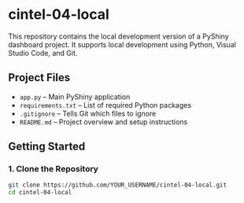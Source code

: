 # cintel-04-local

This repository contains the local development version of a PyShiny dashboard project. It supports local development using Python, Visual Studio Code, and Git.

## Project Files

- `app.py` – Main PyShiny application
- `requirements.txt` – List of required Python packages
- `.gitignore` – Tells Git which files to ignore
- `README.md` – Project overview and setup instructions

## Getting Started

### 1. Clone the Repository

```bash
git clone https://github.com/YOUR_USERNAME/cintel-04-local.git
cd cintel-04-local
